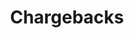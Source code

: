 ---
title: 'Chargebacks'
weight: 40
meta_title: "Chargebacks - MultiSafepay Docs"
meta_description: "The MultiSafepay Documentation Center presents all relevant information about our Plugins and API. You can also find support pages for Payment Methods, Tools and General Questions as well as the contact details of our Support and Integration Teams."
logo: '/svgs/Chargebacks.svg'
layout: 'faqplugins'
read_more: "."
short_description: "Learn more about chargebacks and disputing one."
---